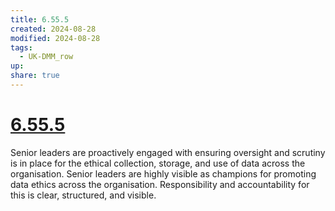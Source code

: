 ```yaml
---
title: 6.55.5
created: 2024-08-28
modified: 2024-08-28
tags:
  - UK-DMM_row
up: 
share: true
---
```

# [6.55.5](6.55.5.md)

Senior leaders are proactively engaged with ensuring oversight and scrutiny is in place for the ethical collection, storage, and use of data across the organisation. Senior leaders are highly visible as champions for promoting data ethics across the organisation. Responsibility and accountability for this is clear, structured, and visible.
